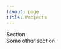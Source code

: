 ```yaml
---
layout: page
title: Projects
---
```


<section class="mid"> Section </section>
<section> Some other section</section>
